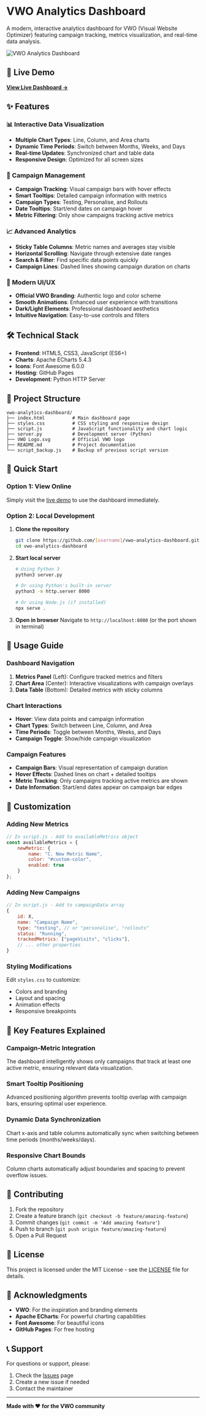 # VWO Analytics Dashboard

A modern, interactive analytics dashboard for VWO (Visual Website Optimizer) featuring campaign tracking, metrics visualization, and real-time data analysis.

![VWO Analytics Dashboard](https://img.shields.io/badge/VWO-Analytics%20Dashboard-6366f1?style=for-the-badge&logo=data:image/svg+xml;base64,...)

## 🚀 Live Demo

**[View Live Dashboard →](https://[username].github.io/vwo-analytics-dashboard/)**

## ✨ Features

### 📊 Interactive Data Visualization
- **Multiple Chart Types**: Line, Column, and Area charts
- **Dynamic Time Periods**: Switch between Months, Weeks, and Days
- **Real-time Updates**: Synchronized chart and table data
- **Responsive Design**: Optimized for all screen sizes

### 🎯 Campaign Management
- **Campaign Tracking**: Visual campaign bars with hover effects
- **Smart Tooltips**: Detailed campaign information with metrics
- **Campaign Types**: Testing, Personalise, and Rollouts
- **Date Tooltips**: Start/end dates on campaign hover
- **Metric Filtering**: Only show campaigns tracking active metrics

### 📈 Advanced Analytics
- **Sticky Table Columns**: Metric names and averages stay visible
- **Horizontal Scrolling**: Navigate through extensive date ranges
- **Search & Filter**: Find specific data points quickly
- **Campaign Lines**: Dashed lines showing campaign duration on charts

### 🎨 Modern UI/UX
- **Official VWO Branding**: Authentic logo and color scheme
- **Smooth Animations**: Enhanced user experience with transitions
- **Dark/Light Elements**: Professional dashboard aesthetics
- **Intuitive Navigation**: Easy-to-use controls and filters

## 🛠️ Technical Stack

- **Frontend**: HTML5, CSS3, JavaScript (ES6+)
- **Charts**: Apache ECharts 5.4.3
- **Icons**: Font Awesome 6.0.0
- **Hosting**: GitHub Pages
- **Development**: Python HTTP Server

## 📁 Project Structure

```
vwo-analytics-dashboard/
├── index.html          # Main dashboard page
├── styles.css          # CSS styling and responsive design
├── script.js           # JavaScript functionality and chart logic
├── server.py           # Development server (Python)
├── VWO Logo.svg        # Official VWO logo
├── README.md           # Project documentation
└── script_backup.js    # Backup of previous script version
```

## 🚀 Quick Start

### Option 1: View Online
Simply visit the [live demo](https://[username].github.io/vwo-analytics-dashboard/) to use the dashboard immediately.

### Option 2: Local Development

1. **Clone the repository**
   ```bash
   git clone https://github.com/[username]/vwo-analytics-dashboard.git
   cd vwo-analytics-dashboard
   ```

2. **Start local server**
   ```bash
   # Using Python 3
   python3 server.py
   
   # Or using Python's built-in server
   python3 -m http.server 8000
   
   # Or using Node.js (if installed)
   npx serve .
   ```

3. **Open in browser**
   Navigate to `http://localhost:8000` (or the port shown in terminal)

## 🎯 Usage Guide

### Dashboard Navigation
1. **Metrics Panel** (Left): Configure tracked metrics and filters
2. **Chart Area** (Center): Interactive visualizations with campaign overlays
3. **Data Table** (Bottom): Detailed metrics with sticky columns

### Chart Interactions
- **Hover**: View data points and campaign information
- **Chart Types**: Switch between Line, Column, and Area
- **Time Periods**: Toggle between Months, Weeks, and Days
- **Campaign Toggle**: Show/hide campaign visualization

### Campaign Features
- **Campaign Bars**: Visual representation of campaign duration
- **Hover Effects**: Dashed lines on chart + detailed tooltips
- **Metric Tracking**: Only campaigns tracking active metrics are shown
- **Date Information**: Start/end dates appear on campaign bar edges

## 🔧 Customization

### Adding New Metrics
```javascript
// In script.js - Add to availableMetrics object
const availableMetrics = {
    newMetric: {
        name: "C. New Metric Name",
        color: "#custom-color",
        enabled: true
    }
};
```

### Adding New Campaigns
```javascript
// In script.js - Add to campaignData array
{
    id: X,
    name: "Campaign Name",
    type: "testing", // or "personalise", "rollouts"
    status: "Running",
    trackedMetrics: ["pageVisits", "clicks"],
    // ... other properties
}
```

### Styling Modifications
Edit `styles.css` to customize:
- Colors and branding
- Layout and spacing
- Animation effects
- Responsive breakpoints

## 🌟 Key Features Explained

### Campaign-Metric Integration
The dashboard intelligently shows only campaigns that track at least one active metric, ensuring relevant data visualization.

### Smart Tooltip Positioning
Advanced positioning algorithm prevents tooltip overlap with campaign bars, ensuring optimal user experience.

### Dynamic Data Synchronization
Chart x-axis and table columns automatically sync when switching between time periods (months/weeks/days).

### Responsive Chart Bounds
Column charts automatically adjust boundaries and spacing to prevent overflow issues.

## 🤝 Contributing

1. Fork the repository
2. Create a feature branch (`git checkout -b feature/amazing-feature`)
3. Commit changes (`git commit -m 'Add amazing feature'`)
4. Push to branch (`git push origin feature/amazing-feature`)
5. Open a Pull Request

## 📄 License

This project is licensed under the MIT License - see the [LICENSE](LICENSE) file for details.

## 🙏 Acknowledgments

- **VWO**: For the inspiration and branding elements
- **Apache ECharts**: For powerful charting capabilities
- **Font Awesome**: For beautiful icons
- **GitHub Pages**: For free hosting

## 📞 Support

For questions or support, please:
1. Check the [Issues](https://github.com/[username]/vwo-analytics-dashboard/issues) page
2. Create a new issue if needed
3. Contact the maintainer

---

**Made with ❤️ for the VWO community** 